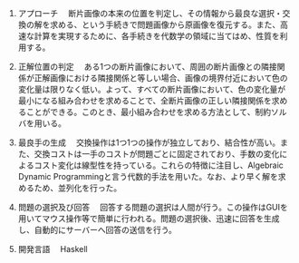 1. アプローチ
　断片画像の本来の位置を判定し、その情報から最良な選択・交換の解を求める、という手続きで問題画像から原画像を復元する。また、高速な計算を実現するために、各手続きを代数学の領域に当てはめ、性質を利用する。

2. 正解位置の判定
　ある1つの断片画像において、周囲の断片画像との隣接関係が正解画像における隣接関係と等しい場合、画像の境界付近において色の変化量は限りなく低い。よって、すべての断片画像において、色の変化量が最小になる組み合わせを求めることで、全断片画像の正しい隣接関係を求めることができる。このとき、最小組み合わせを求める方法として、制約ソルバを用いる。

3. 最良手の生成
　交換操作は1つ1つの操作が独立しており、結合性が高い。また、交換コストは一手のコストが問題ごとに固定されており、手数の変化によるコスト変化は線型性を持っている。これらの特徴に注目し、Algebraic Dynamic Programmingと言う代数的手法を用いた。なお、より早く解を求めるため、並列化を行った。

4. 問題の選択及び回答
　回答する問題の選択は人間が行う。この操作はGUIを用いてマウス操作等で簡単に行われる。問題の選択後、迅速に回答を生成し、自動的にサーバーへ回答の送信を行う。

5. 開発言語
　Haskell
